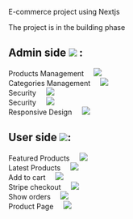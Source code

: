 E-commerce project using Nextjs <br />

The project is in the building phase <br />

## Admin side ![](https://geps.dev/progress/100) :

Products Management &nbsp; &nbsp; ![](https://geps.dev/progress/100) <br />
Categories Management &nbsp; &nbsp; ![](https://geps.dev/progress/100) <br />
Security &nbsp; &nbsp; ![](https://geps.dev/progress/100) <br />
Security &nbsp; &nbsp; ![](https://geps.dev/progress/100) <br />
Responsive Design &nbsp; &nbsp; ![](https://geps.dev/progress/100) <br />

## User side ![](https://geps.dev/progress/0): <br />

Featured Products &nbsp; &nbsp; ![](https://geps.dev/progress/0) <br />
Latest Products &nbsp; &nbsp; ![](https://geps.dev/progress/0) <br />
Add to cart &nbsp; &nbsp; ![](https://geps.dev/progress/0) <br />
Stripe checkout &nbsp; &nbsp; ![](https://geps.dev/progress/0) <br />
Show orders &nbsp; &nbsp; ![](https://geps.dev/progress/0) <br />
Product Page &nbsp; &nbsp; ![](https://geps.dev/progress/0) <br />

<!-- checking redux performance: createProduct/pending -> getProductsPendning -> create/fulfilled -> getprod/fulfilled
the page is redirected to products then the item is removed not the viceversa
Sometimes the getProduct is called before the createProduct is fulfilled
How to edit productForm
-->
